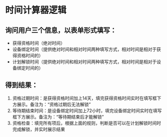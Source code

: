 # 时间计算器逻辑

## 询问用户三个信息，以表单形式填写：

- 获得资格时间（绝对时间）
- 设备绑定时间（提供绝对时间和相对时间两种填写方式，相对时间是相对于获得资格时间的）
- 计划解锁时间（提供绝对时间和相对时间两种填写方式，相对时间是相对于设备绑定时间的）

## 得到结果：

1. 资格过期时间：是获得资格时间加上14天，填完获得资格时间实时在填写框下方展示。备注为：“资格过期后无法解锁”
2. 等待期结束时间：是设备绑定时间加上72小时，填完设备绑定时间实时在填写框下方展示。备注为：“等待期结束后才能解锁”
3. 资格检查：填完所有项后，根据上面的规则，判断是否可以在计划解锁时间时完成解锁，并实时展示结果
